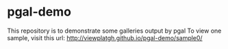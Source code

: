 pgal-demo
=========

This repository is to demonstrate some galleries output by pgal
To view one sample, visit this url: http://viewplatgh.github.io/pgal-demo/sample0/
